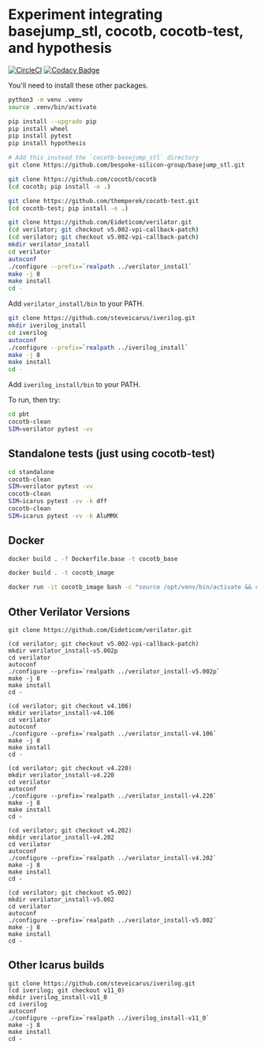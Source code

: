 # Experiment integrating basejump_stl, cocotb, cocotb-test, and hypothesis

[![CircleCI](https://circleci.com/gh/stevenmburns/cocotb-basejump_stl.svg?style=svg)](https://circleci.com/gh/stevenmburns/cocotb-basejump_stl)
[![Codacy Badge](https://api.codacy.com/project/badge/Grade/a05d3b1dcd264ff4adb4da7b3bdabb64)](https://www.codacy.com/manual/stevenmburns/cocotb-basejump_stl?utm_source=github.com&amp;utm_medium=referral&amp;utm_content=stevenmburns/cocotb-basejump_stl&amp;utm_campaign=Badge_Grade)

You'll need to install these other packages.
```bash
python3 -m venv .venv
source .venv/bin/activate

pip install --upgrade pip
pip install wheel
pip install pytest
pip install hypothesis

# Add this instead the `cocotb-basejump_stl` directory
git clone https://github.com/bespoke-silicon-group/basejump_stl.git

git clone https://github.com/cocotb/cocotb
(cd cocotb; pip install -e .)

git clone https://github.com/themperek/cocotb-test.git
(cd cocotb-test; pip install -e .)

git clone https://github.com/Eideticom/verilator.git
(cd verilator; git checkout v5.002-vpi-callback-patch)
(cd verilator; git checkout v5.002-vpi-callback-patch)
mkdir verilator_install
cd verilator
autoconf
./configure --prefix=`realpath ../verilator_install`
make -j 8
make install
cd -
```
Add `verilator_install/bin` to your PATH.

```bash
git clone https://github.com/steveicarus/iverilog.git
mkdir iverilog_install
cd iverilog
autoconf
./configure --prefix=`realpath ../iverilog_install`
make -j 8
make install
cd -
```
Add `iverilog_install/bin` to your PATH.

To run, then try:
```bash
cd pbt
cocotb-clean
SIM=verilator pytest -vv
```

## Standalone tests (just using cocotb-test)
```bash
cd standalone
cocotb-clean
SIM=verilator pytest -vv
cocotb-clean
SIM=icarus pytest -vv -k dff
cocotb-clean
SIM=icarus pytest -vv -k AluMMX
```

## Docker

```bash
docker build . -f Dockerfile.base -t cocotb_base

docker build . -t cocotb_image

docker run -it cocotb_image bash -c "source /opt/venv/bin/activate && cd /pbt && SIM=verilator pytest"
```

## Other Verilator Versions

```
git clone https://github.com/Eideticom/verilator.git

(cd verilator; git checkout v5.002-vpi-callback-patch)
mkdir verilator_install-v5.002p
cd verilator
autoconf
./configure --prefix=`realpath ../verilator_install-v5.002p`
make -j 8
make install
cd -

(cd verilator; git checkout v4.106)
mkdir verilator_install-v4.106
cd verilator
autoconf
./configure --prefix=`realpath ../verilator_install-v4.106`
make -j 8
make install
cd -

(cd verilator; git checkout v4.220)
mkdir verilator_install-v4.220
cd verilator
autoconf
./configure --prefix=`realpath ../verilator_install-v4.220`
make -j 8
make install
cd -

(cd verilator; git checkout v4.202)
mkdir verilator_install-v4.202
cd verilator
autoconf
./configure --prefix=`realpath ../verilator_install-v4.202`
make -j 8
make install
cd -

(cd verilator; git checkout v5.002)
mkdir verilator_install-v5.002
cd verilator
autoconf
./configure --prefix=`realpath ../verilator_install-v5.002`
make -j 8
make install
cd -
```

## Other Icarus builds

```
git clone https://github.com/steveicarus/iverilog.git
(cd iverilog; git checkout v11_0)
mkdir iverilog_install-v11_0
cd iverilog
autoconf
./configure --prefix=`realpath ../iverilog_install-v11_0`
make -j 8
make install
cd -
```
